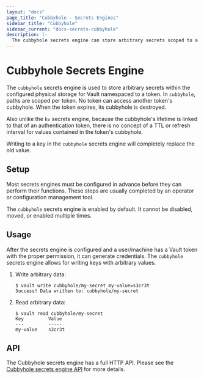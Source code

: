 ```yaml
---
layout: "docs"
page_title: "Cubbyhole - Secrets Engines"
sidebar_title: "Cubbyhole"
sidebar_current: "docs-secrets-cubbyhole"
description: |-
  The cubbyhole secrets engine can store arbitrary secrets scoped to a single token.
---
```


# Cubbyhole Secrets Engine

The `cubbyhole` secrets engine is used to store arbitrary secrets within the
configured physical storage for Vault namespaced to a token. In `cubbyhole`,
paths are scoped per token. No token can access another token's cubbyhole. When
the token expires, its cubbyhole is destroyed.

Also unlike the `kv` secrets engine, because the cubbyhole's lifetime is
linked to that of an authentication token, there is no concept of a TTL or
refresh interval for values contained in the token's cubbyhole.

Writing to a key in the `cubbyhole` secrets engine will completely replace the
old value.

## Setup

Most secrets engines must be configured in advance before they can perform their
functions. These steps are usually completed by an operator or configuration
management tool.

The `cubbyhole` secrets engine is enabled by default. It cannot be disabled,
moved, or enabled multiple times.

## Usage

After the secrets engine is configured and a user/machine has a Vault token with
the proper permission, it can generate credentials. The `cubbyhole` secrets
engine allows for writing keys with arbitrary values.

1. Write arbitrary data:

    ```text
    $ vault write cubbyhole/my-secret my-value=s3cr3t
    Success! Data written to: cubbyhole/my-secret
    ```

1. Read arbitrary data:

    ```text
    $ vault read cubbyhole/my-secret
    Key         Value
    ---         -----
    my-value    s3cr3t
    ```

## API

The Cubbyhole secrets engine has a full HTTP API. Please see the
[Cubbyhole secrets engine API](/api/secret/cubbyhole/index.html) for more
details.

